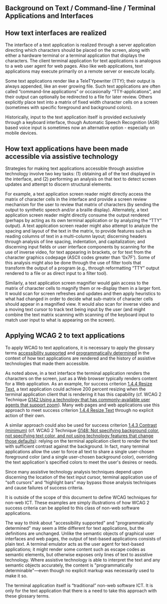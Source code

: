 Background on Text / Command-line / Terminal Applications and Interfaces
------------------------------------------------------------------------

How text interfaces are realized
--------------------------------

The interface of a text application is realized through a server application directing which characters should be placed on the screen, along with either a hardware terminal or a terminal application that displays the characters. The client terminal application for text applications is analogous to a web user agent for web pages. Also like web applications, text applications may execute primarily on a remote server or execute locally.

Some text applications render like a TeleTYpewriter (TTY); their output is always appended, like an ever growing file. Such text applications are often called “command-line applications” or occasionally “TTY-applications”, and their output can optionally be redirected to a file for later review. Others explicitly place text into a matrix of fixed width character cells on a screen (sometimes with specific foreground and background colors).

Historically, input to the text application itself is provided exclusively through a keyboard interface, though Automatic Speech Recognition (ASR) based voice input is sometimes now an alternative option - especially on mobile devices.

How text applications have been made accessible via assistive technology
------------------------------------------------------------------------

Strategies for making text applications accessible through assistive technology involve two key tasks: (1) obtaining all of the text displayed in the interface, and (2) performing an analysis on that text to detect screen updates and attempt to discern structural elements.

For example, a text application screen reader might directly access the matrix of character cells in the interface and provide a screen review mechanism for the user to review that matrix of characters (by sending the output to synthetic speech and/or a braille display). Alternately, a text application screen reader might directly consume the output rendered (perhaps by acting as its own terminal application or by analyzing the “TTY” output). A text application screen reader might also attempt to analyze the spacing and layout of the text in the matrix, to provide features such as reading columns of text in a multi-column layout; discerning headers through analysis of line spacing, indentation, and capitalization; and discerning input fields or user interface components by scanning for the use of inverse video, for text appearing in brackets, or for text from the character graphics codepage (ASCII codes greater than ‘0x7F’). Some of this analysis might also be done through the use of filter tools that transform the output of a program (e.g., through reformatting “TTY” output rendered to a file or as direct input to a filter tool).

Similarly, a text application screen magnifier would gain access to the matrix of character cells to magnify them or re-display them in a larger font. It would scan for screen refreshes and updates and then apply heuristics to what had changed in order to decide what sub-matrix of character cells should appear in a magnified view. It would also scan for inverse video and a moving text cursor to track text being input by the user (and might combine the text matrix scanning with scanning of the keyboard input to match user input to what is appearing on the screen).

Applying WCAG 2 to text applications
--------------------------------------

To apply WCAG to text applications, it is necessary to apply the glossary terms [accessibility supported](#dfn-accessibility-supported) and [programmatically determined](#dfn-programmatically-determinable) in the context of how text applications are rendered and the history of assistive technologies that made them accessible.

As noted above, in a text interface the terminal application renders the characters on the screen, just as a Web browser typically renders content for a Web application. As an example, for success criterion [1.4.4 Resize Text](http://www.w3.org/TR/WCAG22/#resize-text), a text application could achieve 200 percent resizing when the terminal application client that is rendering it has this capability (cf. WCAG 2 Technique [G142 Using a technology that has commonly-available user agents that support zoom](http://www.w3.org/WAI/WCAG22/Techniques/general/G142)). Many web pages and web applications use this approach to meet success criterion [1.4.4 Resize Text](http://www.w3.org/TR/WCAG22/#resize-text) through no explicit action of their own.

A similar approach could also be used for success criterion [1.4.3 Contrast (minimum)](http://www.w3.org/TR/WCAG22/#contrast-minimum) (cf. WCAG 2 Technique [G148: Not specifying background color, not specifying text color, and not using technology features that change those defaults](http://www.w3.org/WAI/WCAG22/Techniques/general/G148)): relying on the terminal application client to render the text with sufficient contrast against the background. In fact, many terminal applications allow the user to force all text to share a single user-chosen foreground color (and a single user-chosen background color), overriding the text application's specified colors to meet the user's desires or needs.

Since many assistive technology analysis techniques depend upon discerning the location of the text input cursor, terminal application use of “soft cursors” and “highlight bars” may bypass those analysis techniques and cause failures of success criteria.

<div class="note">It is outside of the scope of this document to define WCAG techniques for non-web ICT. These examples are simply illustrations of how WCAG 2 success criteria can be applied to this class of non-web software applications.</div>

The way to think about "accessibility supported" and "programmatically determined" may seem a little different for text applications, but the definitions are unchanged. Unlike the semantic objects of graphical user interfaces and web pages, the output of text-based applications consists of plain text. A terminal emulator acts as the user agent for text-based applications; it might render some content such as escape codes as semantic elements, but otherwise exposes only lines of text to assistive technology. Where assistive technology is able to interpret the text and any semantic objects accurately, the content is "programmatically determinable"—even though no explicit markup was necessarily used to make it so.

<div class="note">The terminal application itself is “traditional” non-web software ICT. It is only for the text application that there is a need to take this approach with these glossary terms.</div>
